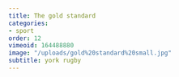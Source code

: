 ```yaml
---
title: The gold standard
categories:
- sport
order: 12
vimeoid: 164488880
image: "/uploads/gold%20standard%20small.jpg"
subtitle: york rugby
---
```


